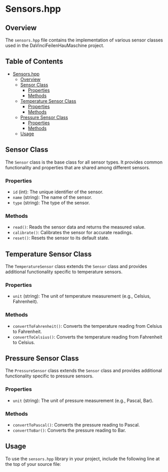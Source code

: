 # Sensors.hpp

## Overview

The `sensors.hpp` file contains the implementation of various sensor classes used in the DaVinciFeilenHauMaschine project.

## Table of Contents

- [Sensors.hpp](#sensorshpp)
  - [Overview](#overview)
  - [Sensor Class](#sensor-class)
    - [Properties](#properties)
    - [Methods](#methods)
  - [Temperature Sensor Class](#temperature-sensor-class)
    - [Properties](#properties-1)
    - [Methods](#methods-1)
  - [Pressure Sensor Class](#pressure-sensor-class)
    - [Properties](#properties-2)
    - [Methods](#methods-2)
  - [Usage](#usage)

## Sensor Class

The `Sensor` class is the base class for all sensor types. It provides common functionality and properties that are shared among different sensors.

### Properties

- `id` (int): The unique identifier of the sensor.
- `name` (string): The name of the sensor.
- `type` (string): The type of the sensor.

### Methods

- `read()`: Reads the sensor data and returns the measured value.
- `calibrate()`: Calibrates the sensor for accurate readings.
- `reset()`: Resets the sensor to its default state.

## Temperature Sensor Class

The `TemperatureSensor` class extends the `Sensor` class and provides additional functionality specific to temperature sensors.

### Properties

- `unit` (string): The unit of temperature measurement (e.g., Celsius, Fahrenheit).

### Methods

- `convertToFahrenheit()`: Converts the temperature reading from Celsius to Fahrenheit.
- `convertToCelsius()`: Converts the temperature reading from Fahrenheit to Celsius.

## Pressure Sensor Class

The `PressureSensor` class extends the `Sensor` class and provides additional functionality specific to pressure sensors.

### Properties

- `unit` (string): The unit of pressure measurement (e.g., Pascal, Bar).

### Methods

- `convertToPascal()`: Converts the pressure reading to Pascal.
- `convertToBar()`: Converts the pressure reading to Bar.

## Usage

To use the `sensors.hpp` library in your project, include the following line at the top of your source file:
